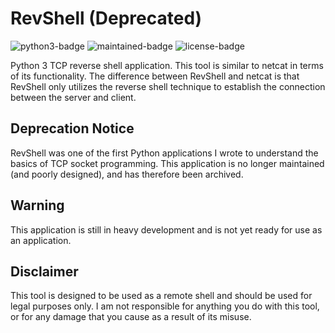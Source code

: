 # RevShell (Deprecated)

![python3-badge](https://img.shields.io/badge/python-v3-3571a3)
![maintained-badge](https://img.shields.io/maintenance/no/2020)
![license-badge](https://img.shields.io/github/license/vandavey/RevShell)

Python 3 TCP reverse shell application. This tool is similar to netcat in terms of its functionality. The difference between RevShell and netcat is that RevShell only utilizes the reverse shell technique to establish the connection between the server and client.

## Deprecation Notice
RevShell was one of the first Python applications I wrote to understand the basics of TCP socket
programming. This application is no longer maintained (and poorly designed), and has therefore been
archived.

## Warning

This application is still in heavy development and is not yet ready for use as an application.

## Disclaimer

This tool is designed to be used as a remote shell and should be used for legal purposes only. I am not responsible for anything you do with this tool, or for any damage that you cause as a result of its misuse.
